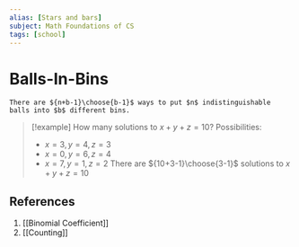 ```yaml
---
alias: [Stars and bars]
subject: Math Foundations of CS
tags: [school]
---
```

# Balls-In-Bins


```ad-note
There are ${n+b-1}\choose{b-1}$ ways to put $n$ indistinguishable balls into $b$ different bins.
```

> [!example] 
> How many solutions to $x + y + z = 10?$
> Possibilities:
> - $x=3, y=4, z=3$
> - $x=0, y=6, z=4$
> - $x=7, y=1, z=2$
> There are ${10+3-1}\choose{3-1}$ solutions to $x + y + z = 10$

## References
1. [[Binomial Coefficient]]
2. [[Counting]]
